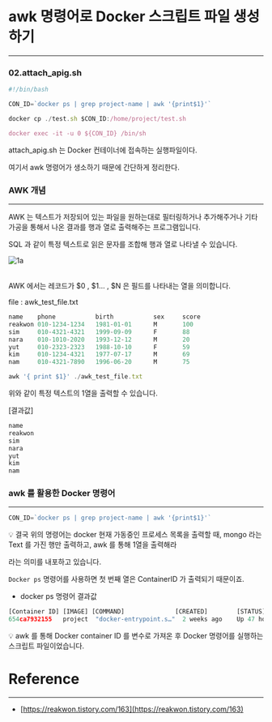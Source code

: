 # awk 명령어로 Docker 스크립트 파일 생성하기

---

### 02.attach_apig.sh

```jsx
#!/bin/bash

CON_ID=`docker ps | grep project-name | awk '{print$1}'`

docker cp ./test.sh $CON_ID:/home/project/test.sh

docker exec -it -u 0 ${CON_ID} /bin/sh
```

attach_apig.sh 는 Docker 컨테이너에 접속하는 실행파일이다.

여기서 awk 명령어가 생소하기 때문에 간단하게 정리한다.

### AWK 개념

---

AWK 는 텍스트가 저장되어 있는 파일을 원하는대로 필터링하거나 추가해주거나 기타 가공을 통해서 나온 결과를 행과 열로 출력해주는 프로그램입니다.

SQL 과 같이 특정 텍스트로 읽은 문자를 조합해 행과 열로 나타낼 수 있습니다.


![1a](https://user-images.githubusercontent.com/41246605/209905503-2ff4078a-de53-4abf-92a3-a547b20792d1.png)

<br />
AWK 에서는 레코드가 $0 , $1… ,  $N 은 필드를 나타내는 열을 의미합니다.

file : awk_test_file.txt

```jsx
name    phone           birth           sex     score
reakwon 010-1234-1234   1981-01-01      M       100
sim     010-4321-4321   1999-09-09      F       88
nara    010-1010-2020   1993-12-12      M       20
yut     010-2323-2323   1988-10-10      F       59
kim     010-1234-4321   1977-07-17      M       69
nam     010-4321-7890   1996-06-20      M       75
```

```jsx
awk '{ print $1}' ./awk_test_file.txt 
```

위와 같이 특정 텍스트의 1열을 출력할 수 있습니다.

[결과값]

```jsx
name
reakwon
sim
nara
yut
kim
nam
```

### awk 를 활용한 Docker 명령어

---

```jsx
CON_ID=`docker ps | grep project-name | awk '{print$1}'`
```

<aside>
💡 결국 위의 명령어는 docker 현재 가동중인 프로세스 목록을 출력할 때, mongo 라는 Text 를 가진 행만 출력하고, awk 를 통해 1열을 출력해라

</aside>

라는 의미를 내포하고 있습니다.

`Docker ps` 명령어를 사용하면 첫 번째 열은 ContainerID 가 출력되기 때문이죠.

- docker ps 명령어 결과값

```jsx
[Container ID] [IMAGE] [COMMAND]              [CREATED]        [STATUS]    [PORT]
654ca7932155   project  "docker-entrypoint.s…"  2 weeks ago    Up 47 hours  ...
```

<aside>
💡 awk 를 통해 Docker container ID 를 변수로 가져온 후 Docker 명령어를 실행하는 스크립트 파일이었습니다.

</aside>

# Reference

---

- [https://reakwon.tistory.com/163](https://reakwon.tistory.com/163)